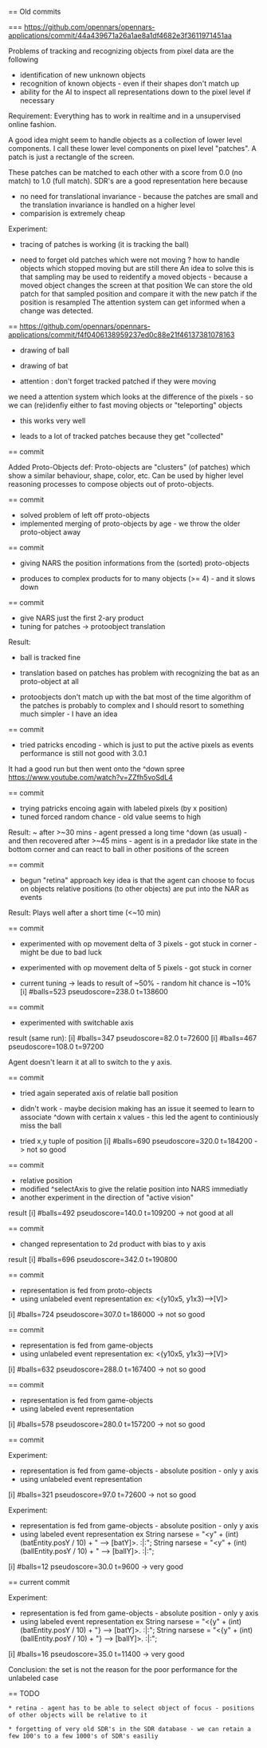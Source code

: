 == Old commits

=== https://github.com/opennars/opennars-applications/commit/44a439671a26a1ae8a1df4682e3f3611971451aa

Problems of tracking and recognizing objects from pixel data are the following
 * identification of new unknown objects
 * recognition of known objects - even if their shapes don't match up
 * ability for the AI to inspect all representations down to the pixel level if necessary

Requirement: Everything has to work in realtime and in a unsupervised online fashion.

A good idea might seem to handle objects as a collection of lower level components.
I call these lower level components on pixel level "patches".
A patch is just a rectangle of the screen.

These patches can be matched to each other with a score from 0.0 (no match) to 1.0 (full match).
SDR's are a good representation here because
* no need for translational invariance - because the patches are small and the translation invariance is handled on a higher level
* comparision is extremely cheap


Experiment:
+ tracing of patches is working (it is tracking the ball)
- need to forget old patches which were not moving
  ? how to handle objects which stopped moving but are still there
    An idea to solve this is that sampling may be used to reidentify a moved objects - because a moved object changes the screen at that position
    We can store the old patch for that sampled position and compare it with the new patch if the position is resampled
       The attention system can get informed when a change was detected.

== https://github.com/opennars/opennars-applications/commit/f4f0406138959237ed0c88e21f46137381078163

* drawing of ball
* drawing of bat

* attention : don't forget tracked patched if they were moving

we need a attention system which looks at the difference of the pixels - so we can (re)idenfiy either to fast moving objects or "teleporting" objects
+ this works very well
- leads to a lot of tracked patches because they get "collected"

== commit

Added Proto-Objects
def: Proto-objects are "clusters" (of patches) which show a similar behaviour, shape, color, etc.
Can be used by higher level reasoning processes to compose objects out of proto-objects.


== commit

* solved problem of left off proto-objects
* implemented merging of proto-objects by age - we throw the older proto-object away

== commit

* giving NARS the position informations from the (sorted) proto-objects
- produces to complex products for to many objects (>= 4) - and it slows down

== commit

* give NARS just the first 2-ary product
* tuning for patches -> protoobject translation

Result:
+ ball is tracked fine
- translation based on patches has problem with recognizing the bat as an proto-object at all


- protoobjects don't match up with the bat most of the time
  algorithm of the patches is probably to complex and I should resort to something much simpler - I have an idea

== commit

* tried patricks encoding - which is just to put the active pixels as events
  performance is still not good with 3.0.1

It had a good run but then went onto the ^down spree
https://www.youtube.com/watch?v=ZZfh5voSdL4

== commit

* trying patricks encoing again with labeled pixels (by x position)
* tuned forced random chance - old value seems to high

Result:
~ after >~30 mins - agent pressed a long time ^down (as usual) - and then recovered
  after >~45 mins - agent is in a predador like state in the bottom corner and can react to ball in other positions of the screen

== commit

* begun "retina" approach
  key idea is that the agent can choose to focus on objects
  relative positions (to other objects) are put into the NAR as events

Result:
Plays well after a short time (<~10 min)

== commit

* experimented with op movement delta of 3 pixels - got stuck in corner - might be due to bad luck
* experimented with op movement delta of 5 pixels - got stuck in corner

* current tuning
-> leads to result of ~50% - random hit chance is ~10%
[i] #balls=523 pseudoscore=238.0 t=138600

== commit

* experimented with switchable axis

result (same run):
[i] #balls=347 pseudoscore=82.0 t=72600
[i] #balls=467 pseudoscore=108.0 t=97200

Agent doesn't learn it at all to switch to the y axis.

== commit

* tried again seperated axis of relatie ball position
- didn't work - maybe decision making has an issue
  it seemed to learn to associate ^down with certain x values - this led the agent to continiously miss the ball


* tried x,y tuple of position
[i] #balls=690 pseudoscore=320.0 t=184200
-> not so good

== commit

* relative position
* modified ^selectAxis to give the relatie position into NARS immediatly
* another experiment in the direction of "active vision" 

result
[i] #balls=492 pseudoscore=140.0 t=109200
-> not good at all

== commit

* changed representation to 2d product with bias to y axis

result
[i] #balls=696 pseudoscore=342.0 t=190800

== commit

* representation is fed from proto-objects
* using unlabeled event representation
  ex: <{y10x5, y1x3}-->[V]>

[i] #balls=724 pseudoscore=307.0 t=186000
-> not so good

== commit

* representation is fed from game-objects
* using unlabeled event representation
  ex: <{y10x5, y1x3}-->[V]>

[i] #balls=632 pseudoscore=288.0 t=167400
-> not so good

== commit

* representation is fed from game-objects
* using labeled event representation

[i] #balls=578 pseudoscore=280.0 t=157200
-> not so good

== commit

Experiment:

* representation is fed from game-objects - absolute position - only y axis
* using unlabeled event representation

[i] #balls=321 pseudoscore=97.0 t=72600
-> not so good

Experiment:

* representation is fed from game-objects - absolute position - only y axis
* using labeled event representation
  ex
  String narsese = "<y" + (int)(batEntity.posY / 10) + " --> [batY]>. :|:";
  String narsese = "<y" + (int)(ballEntity.posY / 10) + " --> [ballY]>. :|:";

[i] #balls=12 pseudoscore=30.0 t=9600
-> very good

== current commit

Experiment:


* representation is fed from game-objects - absolute position - only y axis
* using labeled event representation
  ex
  String narsese = "<{y" + (int)(batEntity.posY / 10) + "} --> [batY]>. :|:";
  String narsese = "<{y" + (int)(ballEntity.posY / 10) + "} --> [ballY]>. :|:";


[i] #balls=16 pseudoscore=35.0 t=11400
-> very good

Conclusion: the set is not the reason for the poor performance for the unlabeled case

== TODO

    * retina - agent has to be able to select object of focus - positions of other objects will be relative to it
    
    * forgetting of very old SDR's in the SDR database - we can retain a few 100's to a few 1000's of SDR's easiliy
